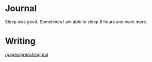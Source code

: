 # Journal

Sleep was good. Sometimes I am able to sleep 8 hours and want more.

# Writing

[/pages/preaching.md](/pages/preaching.md)
